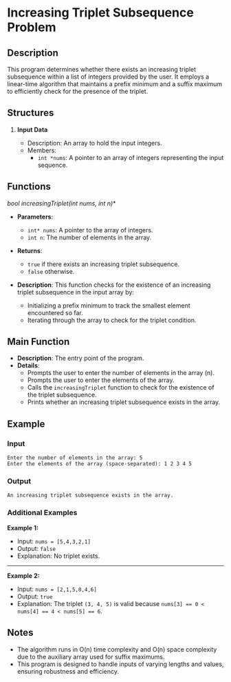 # Increasing Triplet Subsequence Problem

## Description

This program determines whether there exists an increasing triplet subsequence within a list of integers provided by the user. It employs a linear-time algorithm that maintains a prefix minimum and a suffix maximum to efficiently check for the presence of the triplet.

## Structures

1. **Input Data**

   - Description: An array to hold the input integers.
   - Members:
     - `int *nums`: A pointer to an array of integers representing the input sequence.

## Functions

**bool increasingTriplet(int* nums, int n)**

   - **Parameters**:
     - `int* nums`: A pointer to the array of integers.
     - `int n`: The number of elements in the array.
   - **Returns**:
     - `true` if there exists an increasing triplet subsequence.
     - `false` otherwise.

   - **Description**: This function checks for the existence of an increasing triplet subsequence in the input array by:
     - Initializing a prefix minimum to track the smallest element encountered so far.
     - Iterating through the array to check for the triplet condition.

## Main Function

- **Description**: The entry point of the program.
- **Details**:
  - Prompts the user to enter the number of elements in the array (n).
  - Prompts the user to enter the elements of the array.
  - Calls the `increasingTriplet` function to check for the existence of the triplet subsequence.
  - Prints whether an increasing triplet subsequence exists in the array.

## Example

### Input

```
Enter the number of elements in the array: 5
Enter the elements of the array (space-separated): 1 2 3 4 5
```

### Output

```
An increasing triplet subsequence exists in the array.
```

### Additional Examples

**Example 1:**

- Input: `nums = [5,4,3,2,1]`
- Output: `false`
- Explanation: No triplet exists.

---

**Example 2:**

- Input: `nums = [2,1,5,0,4,6]`
- Output: `true`
- Explanation: The triplet `(3, 4, 5)` is valid because `nums[3] == 0 < nums[4] == 4 < nums[5] == 6`.


## Notes

- The algorithm runs in O(n) time complexity and O(n) space complexity due to the auxiliary array used for suffix maximums.
- This program is designed to handle inputs of varying lengths and values, ensuring robustness and efficiency.
